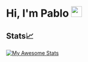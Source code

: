 # Hi, I'm Pablo <img src="https://github.com/TheDudeThatCode/TheDudeThatCode/blob/master/Assets/Hi.gif" width="29px">


## Stats📈
[![My Awesome Stats](https://awesome-github-stats.azurewebsites.net/user-stats/pabpercab1?cardType=level&preferLogin=true)](https://git.io/awesome-stats-card)
